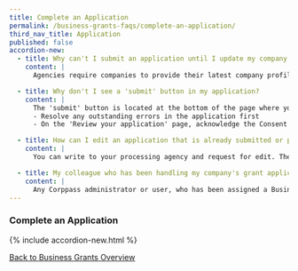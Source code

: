 ```yaml
---
title: Complete an Application
permalink: /business-grants-faqs/complete-an-application/
third_nav_title: Application
published: false
accordion-new:
  - title: Why can't I submit an application until I update my company profile?
    content: |
      Agencies require companies to provide their latest company profile (based on ACRA information) in order to process the application. ACRA provides agencies the company details, business activity, shareholding details and company financial information for assessment of eligibility. Companies will be prompted to refresh their ACRA records every 3 months.

  - title: Why don't I see a 'submit' button in my application?
    content: |
      The 'submit' button is located at the bottom of the page where you can review the summary of your application. Here are some common reasons why you may not see the 'submit' button: 
      - Resolve any outstanding errors in the application first
      - On the 'Review your application' page, acknowledge the Consent & Acknowledge section at the bottom of the page to enable the 'submit' button.

  - title: How can I edit an application that is already submitted or processing with the agency?
    content: |
      You can write to your processing agency and request for edit. The agency's contact details can be found in your application form.

  - title: My colleague who has been handling my company's grant application has left the company. Can someone else submit the application?
    content: |
      Any Corppass administrator or user, who has been assigned a Business Grants Portal preparer or acceptor role, can edit and submit the grant application. Remember to update the contact details of the main contact person before you submit the application.
---
```


### Complete an Application

{% include accordion-new.html %}

[Back to Business Grants Overview](/business-grants-portal/)
